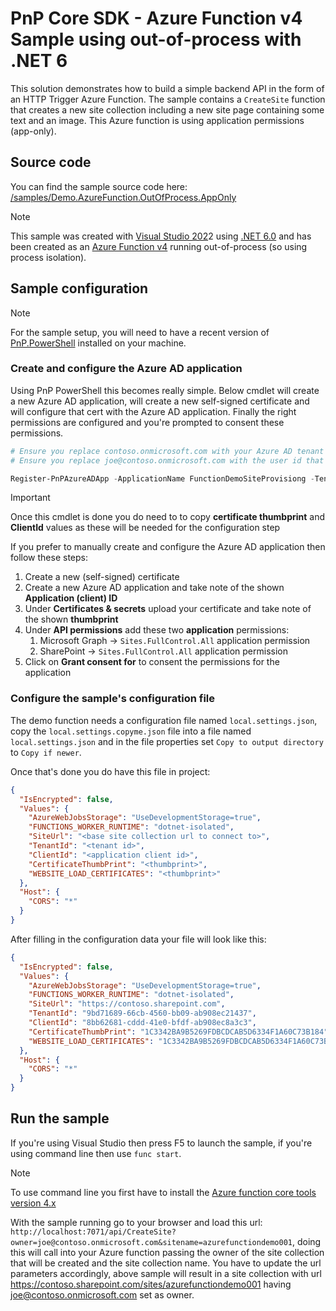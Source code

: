 # PnP Core SDK - Azure Function v4 Sample using out-of-process with .NET 6

This solution demonstrates how to build a simple backend API in the form of an HTTP Trigger Azure Function. The sample contains a `CreateSite` function that creates a new site collection including a new site page containing some text and an image. This Azure function is using application permissions (app-only).

## Source code

You can find the sample source code here: [/samples/Demo.AzureFunction.OutOfProcess.AppOnly](https://github.com/pnp/pnpcore/tree/dev/samples/Demo.AzureFunction.OutOfProcess.AppOnly)

> [!Note]
> This sample was created with [Visual Studio 202](https://visualstudio.microsoft.com/vs/preview/)2 using [.NET 6.0](https://dotnet.microsoft.com/) and has been created as an [Azure Function v4](https://docs.microsoft.com/en-us/azure/azure-functions/create-first-function-vs-code-csharp?tabs=in-process) running out-of-process (so using process isolation).

## Sample configuration

> [!Note]
> For the sample setup, you will need to have a recent version of [PnP.PowerShell](https://pnp.github.io/powershell/) installed on your machine.

### Create and configure the Azure AD application

Using PnP PowerShell this becomes really simple. Below cmdlet will create a new Azure AD application, will create a new self-signed certificate and will configure that cert with the Azure AD application. Finally the right permissions are configured and you're prompted to consent these permissions.

```powershell
# Ensure you replace contoso.onmicrosoft.com with your Azure AD tenant name
# Ensure you replace joe@contoso.onmicrosoft.com with the user id that's an Azure AD admin (or global admin)

Register-PnPAzureADApp -ApplicationName FunctionDemoSiteProvisiong -Tenant contoso.onmicrosoft.com -Store CurrentUser -GraphApplicationPermissions "Sites.FullControl.All" -SharePointApplicationPermissions "Sites.FullControl.All" -Username "joe@contoso.onmicrosoft.com" -Interactive
```

> [!Important]
> Once this cmdlet is done you do need to to copy **certificate thumbprint** and **ClientId** values as these will be needed for the configuration step

If you prefer to manually create and configure the Azure AD application then follow these steps:

1. Create a new (self-signed) certificate
2. Create a new Azure AD application and take note of the shown **Application (client) ID**
3. Under **Certificates & secrets** upload your certificate and take note of the shown **thumbprint**
4. Under **API permissions** add these two **application** permissions:
   1. Microsoft Graph -> `Sites.FullControl.All` application permission
   2. SharePoint -> `Sites.FullControl.All` application permission
5. Click on **Grant consent for** to consent the permissions for the application

### Configure the sample's configuration file

The demo function needs a configuration file named `local.settings.json`, copy the `local.settings.copyme.json` file into a file named `local.settings.json` and in the file properties set `Copy to output directory` to `Copy if newer`. 

Once that's done you do have this file in project:

```json
{
  "IsEncrypted": false,
  "Values": {
    "AzureWebJobsStorage": "UseDevelopmentStorage=true",
    "FUNCTIONS_WORKER_RUNTIME": "dotnet-isolated",
    "SiteUrl": "<base site collection url to connect to>",
    "TenantId": "<tenant id>",
    "ClientId": "<application client id>",
    "CertificateThumbPrint": "<thumbprint>",
    "WEBSITE_LOAD_CERTIFICATES": "<thumbprint>"
  },
  "Host": {
    "CORS": "*"
  }
}
```

After filling in the configuration data your file will look like this:

```json
{
  "IsEncrypted": false,
  "Values": {
    "AzureWebJobsStorage": "UseDevelopmentStorage=true",
    "FUNCTIONS_WORKER_RUNTIME": "dotnet-isolated",
    "SiteUrl": "https://contoso.sharepoint.com",
    "TenantId": "9bd71689-66cb-4560-bb09-ab908ec21437",
    "ClientId": "8bb62681-cddd-41e0-bfdf-ab908ec8a3c3",
    "CertificateThumbPrint": "1C3342BA9B5269FDBCDCAB5D6334F1A60C73B184",
    "WEBSITE_LOAD_CERTIFICATES": "1C3342BA9B5269FDBCDCAB5D6334F1A60C73B184"
  },
  "Host": {
    "CORS": "*"
  }
}
```

## Run the sample

If you're using Visual Studio then press F5 to launch the sample, if you're using command line then use `func start`.

> [!Note]
> To use command line you first have to install the [Azure function core tools version 4.x](https://docs.microsoft.com/en-us/azure/azure-functions/functions-run-local?tabs=v4%2Cwindows%2Ccsharp%2Cportal%2Cbash%2Ckeda#v2)

With the sample running go to your browser and load this url: `http://localhost:7071/api/CreateSite?owner=joe@contoso.onmicrosoft.com&sitename=azurefunctiondemo001`, doing this will call into your Azure function passing the owner of the site collection that will be created and the site collection name. You have to update the url parameters accordingly, above sample will result in a site collection with url https://contoso.sharepoint.com/sites/azurefunctiondemo001 having joe@contoso.onmicrosoft.com set as owner.

